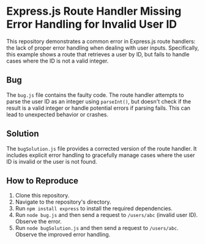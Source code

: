 # Express.js Route Handler Missing Error Handling for Invalid User ID

This repository demonstrates a common error in Express.js route handlers: the lack of proper error handling when dealing with user inputs.  Specifically, this example shows a route that retrieves a user by ID, but fails to handle cases where the ID is not a valid integer.

## Bug

The `bug.js` file contains the faulty code.  The route handler attempts to parse the user ID as an integer using `parseInt()`, but doesn't check if the result is a valid integer or handle potential errors if parsing fails. This can lead to unexpected behavior or crashes.

## Solution

The `bugSolution.js` file provides a corrected version of the route handler.  It includes explicit error handling to gracefully manage cases where the user ID is invalid or the user is not found.

## How to Reproduce

1. Clone this repository.
2. Navigate to the repository's directory.
3. Run `npm install express` to install the required dependencies.
4. Run `node bug.js` and then send a request to `/users/abc` (invalid user ID). Observe the error.
5. Run `node bugSolution.js` and then send a request to `/users/abc`. Observe the improved error handling.